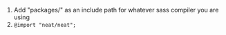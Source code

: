 1. Add "packages/" as an include path for whatever sass compiler you are using
2. `@import "neat/neat";`
